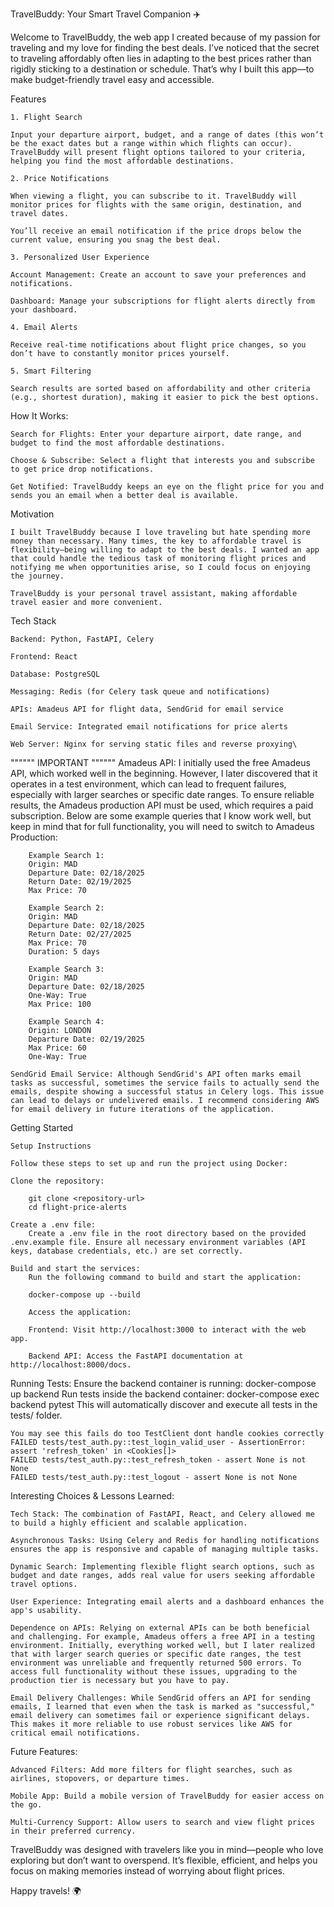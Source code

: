 TravelBuddy: Your Smart Travel Companion ✈️

Welcome to TravelBuddy, the web app I created because of my passion for traveling and my love for finding the best deals. I’ve noticed that the secret to traveling affordably often lies in adapting to the best prices rather than rigidly sticking to a destination or schedule. That’s why I built this app—to make budget-friendly travel easy and accessible.

Features

    1. Flight Search

    Input your departure airport, budget, and a range of dates (this won’t be the exact dates but a range within which flights can occur). TravelBuddy will present flight options tailored to your criteria, helping you find the most affordable destinations.

    2. Price Notifications

    When viewing a flight, you can subscribe to it. TravelBuddy will monitor prices for flights with the same origin, destination, and travel dates.

    You’ll receive an email notification if the price drops below the current value, ensuring you snag the best deal.

    3. Personalized User Experience

    Account Management: Create an account to save your preferences and notifications.

    Dashboard: Manage your subscriptions for flight alerts directly from your dashboard.

    4. Email Alerts

    Receive real-time notifications about flight price changes, so you don’t have to constantly monitor prices yourself.

    5. Smart Filtering

    Search results are sorted based on affordability and other criteria (e.g., shortest duration), making it easier to pick the best options.

How It Works:

    Search for Flights: Enter your departure airport, date range, and budget to find the most affordable destinations.

    Choose & Subscribe: Select a flight that interests you and subscribe to get price drop notifications.

    Get Notified: TravelBuddy keeps an eye on the flight price for you and sends you an email when a better deal is available.

Motivation

    I built TravelBuddy because I love traveling but hate spending more money than necessary. Many times, the key to affordable travel is flexibility—being willing to adapt to the best deals. I wanted an app that could handle the tedious task of monitoring flight prices and notifying me when opportunities arise, so I could focus on enjoying the journey.

    TravelBuddy is your personal travel assistant, making affordable travel easier and more convenient.

Tech Stack

    Backend: Python, FastAPI, Celery

    Frontend: React

    Database: PostgreSQL

    Messaging: Redis (for Celery task queue and notifications)

    APIs: Amadeus API for flight data, SendGrid for email service

    Email Service: Integrated email notifications for price alerts

    Web Server: Nginx for serving static files and reverse proxying\



"""""" IMPORTANT """"""
    Amadeus API: I initially used the free Amadeus API, which worked well in the beginning. However, I later discovered that it operates in a test environment, which can lead to frequent failures, especially with larger searches or specific date ranges. To ensure reliable results, the Amadeus production API must be used, which requires a paid subscription. Below are some example queries that I know work well, but keep in mind that for full functionality, you will need to switch to Amadeus Production:

        Example Search 1:
        Origin: MAD
        Departure Date: 02/18/2025
        Return Date: 02/19/2025
        Max Price: 70

        Example Search 2:
        Origin: MAD
        Departure Date: 02/18/2025
        Return Date: 02/27/2025
        Max Price: 70
        Duration: 5 days

        Example Search 3:
        Origin: MAD
        Departure Date: 02/18/2025
        One-Way: True
        Max Price: 100

        Example Search 4:
        Origin: LONDON
        Departure Date: 02/19/2025
        Max Price: 60
        One-Way: True

    SendGrid Email Service: Although SendGrid's API often marks email tasks as successful, sometimes the service fails to actually send the emails, despite showing a successful status in Celery logs. This issue can lead to delays or undelivered emails. I recommend considering AWS for email delivery in future iterations of the application.


Getting Started

    Setup Instructions

    Follow these steps to set up and run the project using Docker:

    Clone the repository:

        git clone <repository-url>
        cd flight-price-alerts

    Create a .env file:
        Create a .env file in the root directory based on the provided .env.example file. Ensure all necessary environment variables (API keys, database credentials, etc.) are set correctly.

    Build and start the services:
        Run the following command to build and start the application:

        docker-compose up --build

        Access the application:

        Frontend: Visit http://localhost:3000 to interact with the web app.

        Backend API: Access the FastAPI documentation at http://localhost:8000/docs.


Running Tests:
    Ensure the backend container is running:
        docker-compose up backend
    Run tests inside the backend container:
        docker-compose exec backend pytest
    This will automatically discover and execute all tests in the tests/ folder.


    You may see this fails do too TestClient dont handle cookies correctly
    FAILED tests/test_auth.py::test_login_valid_user - AssertionError: assert 'refresh_token' in <Cookies[]>
    FAILED tests/test_auth.py::test_refresh_token - assert None is not None
    FAILED tests/test_auth.py::test_logout - assert None is not None

Interesting Choices & Lessons Learned:

    Tech Stack: The combination of FastAPI, React, and Celery allowed me to build a highly efficient and scalable application.

    Asynchronous Tasks: Using Celery and Redis for handling notifications ensures the app is responsive and capable of managing multiple tasks.

    Dynamic Search: Implementing flexible flight search options, such as budget and date ranges, adds real value for users seeking affordable travel options.

    User Experience: Integrating email alerts and a dashboard enhances the app's usability.

    Dependence on APIs: Relying on external APIs can be both beneficial and challenging. For example, Amadeus offers a free API in a testing environment. Initially, everything worked well, but I later realized that with larger search queries or specific date ranges, the test environment was unreliable and frequently returned 500 errors. To access full functionality without these issues, upgrading to the production tier is necessary but you have to pay.

    Email Delivery Challenges: While SendGrid offers an API for sending emails, I learned that even when the task is marked as "successful," email delivery can sometimes fail or experience significant delays. This makes it more reliable to use robust services like AWS for critical email notifications.

Future Features:

    Advanced Filters: Add more filters for flight searches, such as airlines, stopovers, or departure times.

    Mobile App: Build a mobile version of TravelBuddy for easier access on the go.

    Multi-Currency Support: Allow users to search and view flight prices in their preferred currency.

TravelBuddy was designed with travelers like you in mind—people who love exploring but don’t want to overspend. It’s flexible, efficient, and helps you focus on making memories instead of worrying about flight prices.

Happy travels! 🌍